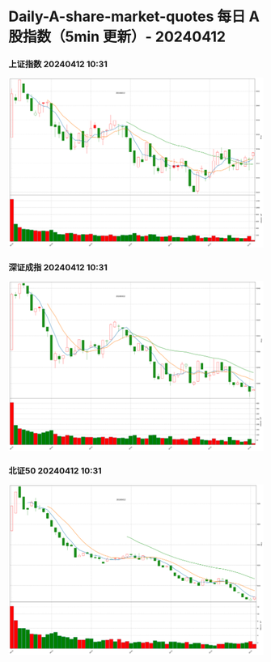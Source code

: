 
# Daily-A-share-market-quotes 每日 A 股指数（5min 更新）- 20240412

### 上证指数 20240412 10:31
![](./fig/2024/4/20240412-sh000001.png)

### 深证成指 20240412 10:31
![](./fig/2024/4/20240412-sz399001.png)

### 北证50 20240412 10:31
![](./fig/2024/4/20240412-bj899050.png)
